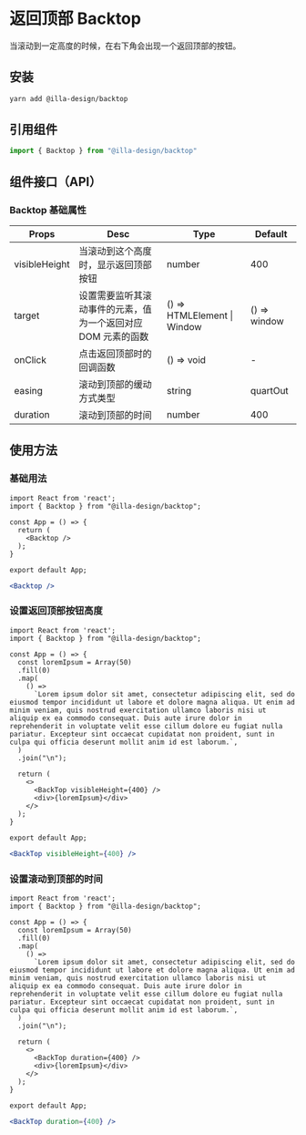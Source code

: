 # 返回顶部 Backtop

当滚动到一定高度的时候，在右下角会出现一个返回顶部的按钮。

## 安装

```bash
yarn add @illa-design/backtop
```

## 引用组件

```jsx
import { Backtop } from "@illa-design/backtop"
```

## 组件接口（API）

### Backtop 基础属性

| Props         | Desc                                                         | Type                        | Default      |
| ------------- | ------------------------------------------------------------ | --------------------------- | ------------ |
| visibleHeight | 当滚动到这个高度时，显示返回顶部按钮                         | number                      | 400          |
| target        | 设置需要监听其滚动事件的元素，值为一个返回对应 DOM 元素的函数 | () => HTMLElement \| Window | () => window |
| onClick       | 点击返回顶部时的回调函数                                     | () => void                  | -            |
| easing        | 滚动到顶部的缓动方式类型                                     | string                      | quartOut     |
| duration      | 滚动到顶部的时间                                             | number                      | 400          |

## 使用方法

### 基础用法

```SnackPlayer dependencies=@illa-design/backtop
import React from 'react';
import { Backtop } from "@illa-design/backtop";

const App = () => {
  return (
    <Backtop />
  );
}

export default App;

```

```jsx
<Backtop />
```

### 设置返回顶部按钮高度

```SnackPlayer dependencies=@illa-design/backtop
import React from 'react';
import { Backtop } from "@illa-design/backtop";

const App = () => {
  const loremIpsum = Array(50)
  .fill(0)
  .map(
    () =>
      `Lorem ipsum dolor sit amet, consectetur adipiscing elit, sed do eiusmod tempor incididunt ut labore et dolore magna aliqua. Ut enim ad minim veniam, quis nostrud exercitation ullamco laboris nisi ut aliquip ex ea commodo consequat. Duis aute irure dolor in reprehenderit in voluptate velit esse cillum dolore eu fugiat nulla pariatur. Excepteur sint occaecat cupidatat non proident, sunt in culpa qui officia deserunt mollit anim id est laborum.`,
  )
  .join("\n");

  return (
    <>
      <BackTop visibleHeight={400} />
      <div>{loremIpsum}</div>
    </>
  );
}

export default App;

```

```jsx
<BackTop visibleHeight={400} />
```

### 设置滚动到顶部的时间

```SnackPlayer dependencies=@illa-design/backtop
import React from 'react';
import { Backtop } from "@illa-design/backtop";

const App = () => {
  const loremIpsum = Array(50)
  .fill(0)
  .map(
    () =>
      `Lorem ipsum dolor sit amet, consectetur adipiscing elit, sed do eiusmod tempor incididunt ut labore et dolore magna aliqua. Ut enim ad minim veniam, quis nostrud exercitation ullamco laboris nisi ut aliquip ex ea commodo consequat. Duis aute irure dolor in reprehenderit in voluptate velit esse cillum dolore eu fugiat nulla pariatur. Excepteur sint occaecat cupidatat non proident, sunt in culpa qui officia deserunt mollit anim id est laborum.`,
  )
  .join("\n");

  return (
    <>
      <BackTop duration={400} />
      <div>{loremIpsum}</div>
    </>
  );
}

export default App;

```

```jsx
<BackTop duration={400} />
```
